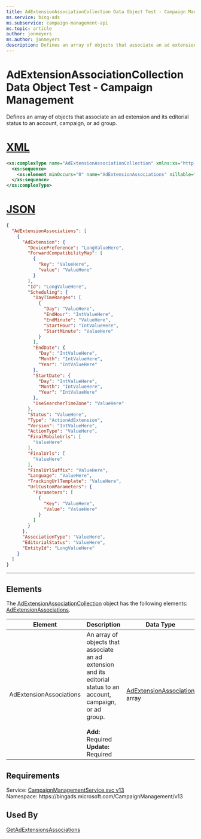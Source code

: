 ```yaml
---
title: AdExtensionAssociationCollection Data Object Test - Campaign Management
ms.service: bing-ads
ms.subservice: campaign-management-api
ms.topic: article
author: jonmeyers
ms.author: jonmeyers
description: Defines an array of objects that associate an ad extension and its editorial status to an account, campaign, or ad group.(test)
---
```

# AdExtensionAssociationCollection Data Object Test - Campaign Management
Defines an array of objects that associate an ad extension and its editorial status to an account, campaign, or ad group.

# [XML](#tab/xml)

```xml
<xs:complexType name="AdExtensionAssociationCollection" xmlns:xs="http://www.w3.org/2001/XMLSchema">
  <xs:sequence>
    <xs:element minOccurs="0" name="AdExtensionAssociations" nillable="true" type="tns:ArrayOfAdExtensionAssociation" />
  </xs:sequence>
</xs:complexType>
```

# [JSON](#tab/json)

```json
{
  "AdExtensionAssociations": [
    {
      "AdExtension": {
        "DevicePreference": "LongValueHere",
        "ForwardCompatibilityMap": [
          {
            "key": "ValueHere",
            "value": "ValueHere"
          }
        ],
        "Id": "LongValueHere",
        "Scheduling": {
          "DayTimeRanges": [
            {
              "Day": "ValueHere",
              "EndHour": "IntValueHere",
              "EndMinute": "ValueHere",
              "StartHour": "IntValueHere",
              "StartMinute": "ValueHere"
            }
          ],
          "EndDate": {
            "Day": "IntValueHere",
            "Month": "IntValueHere",
            "Year": "IntValueHere"
          },
          "StartDate": {
            "Day": "IntValueHere",
            "Month": "IntValueHere",
            "Year": "IntValueHere"
          },
          "UseSearcherTimeZone": "ValueHere"
        },
        "Status": "ValueHere",
        "Type": "ActionAdExtension",
        "Version": "IntValueHere",
        "ActionType": "ValueHere",
        "FinalMobileUrls": [
          "ValueHere"
        ],
        "FinalUrls": [
          "ValueHere"
        ],
        "FinalUrlSuffix": "ValueHere",
        "Language": "ValueHere",
        "TrackingUrlTemplate": "ValueHere",
        "UrlCustomParameters": {
          "Parameters": [
            {
              "Key": "ValueHere",
              "Value": "ValueHere"
            }
          ]
        }
      },
      "AssociationType": "ValueHere",
      "EditorialStatus": "ValueHere",
      "EntityId": "LongValueHere"
    }
  ]
}
```

-----

## <a name="elements"></a>Elements

The [AdExtensionAssociationCollection](adextensionassociationcollection.md) object has the following elements: [AdExtensionAssociations](#adextensionassociations).

|Element|Description|Data Type|
|-----------|---------------|-------------|
|<a name="adextensionassociations"></a>AdExtensionAssociations|An array of objects that associate an ad extension and its editorial status to an account, campaign, or ad group.<br/><br/>**Add:** Required<br/>**Update:** Required|[AdExtensionAssociation](adextensionassociation.md) array|

## Requirements
Service: [CampaignManagementService.svc v13](https://campaign.api.bingads.microsoft.com/Api/Advertiser/CampaignManagement/v13/CampaignManagementService.svc)  
Namespace: https\://bingads.microsoft.com/CampaignManagement/v13  

## Used By
[GetAdExtensionsAssociations](getadextensionsassociations.md)  
